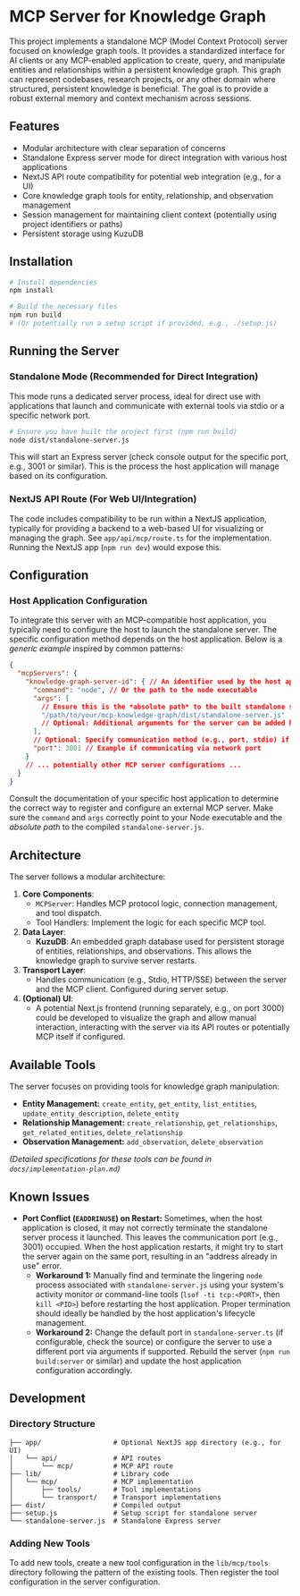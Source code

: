 # MCP Server for Knowledge Graph

This project implements a standalone MCP (Model Context Protocol) server focused on knowledge graph tools. It provides a standardized interface for AI clients or any MCP-enabled application to create, query, and manipulate entities and relationships within a persistent knowledge graph. This graph can represent codebases, research projects, or any other domain where structured, persistent knowledge is beneficial. The goal is to provide a robust external memory and context mechanism across sessions.

## Features

- Modular architecture with clear separation of concerns
- Standalone Express server mode for direct integration with various host applications
- NextJS API route compatibility for potential web integration (e.g., for a UI)
- Core knowledge graph tools for entity, relationship, and observation management
- Session management for maintaining client context (potentially using project identifiers or paths)
- Persistent storage using KuzuDB

## Installation

```bash
# Install dependencies
npm install

# Build the necessary files
npm run build
# (Or potentially run a setup script if provided, e.g., ./setup.js)
```

## Running the Server

### Standalone Mode (Recommended for Direct Integration)

This mode runs a dedicated server process, ideal for direct use with applications that launch and communicate with external tools via stdio or a specific network port.

```bash
# Ensure you have built the project first (npm run build)
node dist/standalone-server.js
```

This will start an Express server (check console output for the specific port, e.g., 3001 or similar). This is the process the host application will manage based on its configuration.

### NextJS API Route (For Web UI/Integration)

The code includes compatibility to be run within a NextJS application, typically for providing a backend to a web-based UI for visualizing or managing the graph. See `app/api/mcp/route.ts` for the implementation. Running the NextJS app (`npm run dev`) would expose this.

## Configuration

### Host Application Configuration

To integrate this server with an MCP-compatible host application, you typically need to configure the host to launch the standalone server. The specific configuration method depends on the host application. Below is a *generic example* inspired by common patterns:

```json
{
  "mcpServers": {
    "knowledge-graph-server-id": { // An identifier used by the host application
      "command": "node", // Or the path to the node executable
      "args": [
        // Ensure this is the *absolute path* to the built standalone server file
        "/path/to/your/mcp-knowledge-graph/dist/standalone-server.js"
        // Optional: Additional arguments for the server can be added here
      ],
      // Optional: Specify communication method (e.g., port, stdio) if needed by the host
      "port": 3001 // Example if communicating via network port
    }
    // ... potentially other MCP server configurations ...
  }
}
```

Consult the documentation of your specific host application to determine the correct way to register and configure an external MCP server. Make sure the `command` and `args` correctly point to your Node executable and the *absolute path* to the compiled `standalone-server.js`.

## Architecture

The server follows a modular architecture:

1.  **Core Components**:
    *   `MCPServer`: Handles MCP protocol logic, connection management, and tool dispatch.
    *   Tool Handlers: Implement the logic for each specific MCP tool.
2.  **Data Layer**:
    *   **KuzuDB**: An embedded graph database used for persistent storage of entities, relationships, and observations. This allows the knowledge graph to survive server restarts.
3.  **Transport Layer**:
    *   Handles communication (e.g., Stdio, HTTP/SSE) between the server and the MCP client. Configured during server setup.
4.  **(Optional) UI**:
    *   A potential Next.js frontend (running separately, e.g., on port 3000) could be developed to visualize the graph and allow manual interaction, interacting with the server via its API routes or potentially MCP itself if configured.

## Available Tools

The server focuses on providing tools for knowledge graph manipulation:

*   **Entity Management:** `create_entity`, `get_entity`, `list_entities`, `update_entity_description`, `delete_entity`
*   **Relationship Management:** `create_relationship`, `get_relationships`, `get_related_entities`, `delete_relationship`
*   **Observation Management:** `add_observation`, `delete_observation`

*(Detailed specifications for these tools can be found in `docs/implementation-plan.md`)*

## Known Issues

*   **Port Conflict (`EADDRINUSE`) on Restart:** Sometimes, when the host application is closed, it may not correctly terminate the standalone server process it launched. This leaves the communication port (e.g., 3001) occupied. When the host application restarts, it might try to start the server again on the same port, resulting in an "address already in use" error.
    *   **Workaround 1:** Manually find and terminate the lingering `node` process associated with `standalone-server.js` using your system's activity monitor or command-line tools (`lsof -ti tcp:<PORT>`, then `kill <PID>`) before restarting the host application. Proper termination should ideally be handled by the host application's lifecycle management.
    *   **Workaround 2:** Change the default port in `standalone-server.ts` (if configurable, check the source) or configure the server to use a different port via arguments if supported. Rebuild the server (`npm run build:server` or similar) and update the host application configuration accordingly.

## Development

### Directory Structure

```
├── app/                  # Optional NextJS app directory (e.g., for UI)
│   └── api/              # API routes
│       └── mcp/          # MCP API route
├── lib/                  # Library code
│   └── mcp/              # MCP implementation
│       ├── tools/        # Tool implementations
│       └── transport/    # Transport implementations
├── dist/                 # Compiled output
├── setup.js              # Setup script for standalone server
└── standalone-server.js  # Standalone Express server
```

### Adding New Tools

To add new tools, create a new tool configuration in the `lib/mcp/tools` directory following the pattern of the existing tools. Then register the tool configuration in the server configuration.